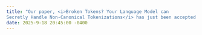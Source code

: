 ```yaml
---
title: "Our paper, <i>Broken Tokens? Your Language Model can
Secretly Handle Non-Canonical Tokenizations</i> has just been accepted as a <strong style='color:red;'>Spotlight</strong> at NeurIPS 2025, see you in San Diego!"
date: 2025-9-18 20:45:00 -0400
---
```

